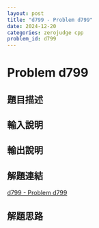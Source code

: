 ```yaml
---
layout: post
title: "d799 - Problem d799"
date: 2024-12-20
categories: zerojudge cpp
problem_id: d799
---
```


# Problem d799

## 題目描述



## 輸入說明



## 輸出說明



## 解題連結

[d799 - Problem d799](https://zerojudge.tw/ShowProblem?problemid=d799)

## 解題思路

